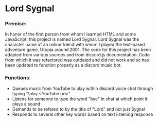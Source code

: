 # Lord Sygnal

### Premise:

In honor of the first person from whom I learned HTML and some JavaScript, this project is named Lord Sygnal. Lord Sygnal was the character name of an online friend with whom I played the text-based adventure game, Utopia around 2001. The code for this project has been adapted from various sources and from discord.js documentation. Code from which it was refactored was outdated and did not work and so has been updated to function properly as a discord music bot.

### Functions:

  - Queues music from YouTube to play within discord voice chat through typing "!play \<YouTube url\>"
  - Listens for someone to type the word "bye" in chat at which point it plays a sound
  - Demands to be refered to by the title of "Lord" and not just Sygnal
  - Responds to several other key words based on text listening response
